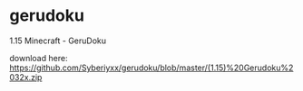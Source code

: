 # gerudoku
1.15 Minecraft - GeruDoku

download here:
https://github.com/Syberiyxx/gerudoku/blob/master/(1.15)%20Gerudoku%2032x.zip
